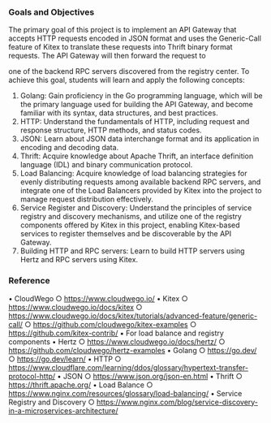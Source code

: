### Goals and Objectives

The primary goal of this project is to implement an API Gateway that accepts HTTP requests
encoded in JSON format and uses the Generic-Call feature of Kitex to translate these
requests into Thrift binary format requests. The API Gateway will then forward the request to

one of the backend RPC servers discovered from the registry center. To achieve this goal,
students will learn and apply the following concepts:

1. Golang: Gain proficiency in the Go programming language, which will be the primary
   language used for building the API Gateway, and become familiar with its syntax, data
   structures, and best practices.
2. HTTP: Understand the fundamentals of HTTP, including request and response
   structure, HTTP methods, and status codes.
3. JSON: Learn about JSON data interchange format and its application in encoding
   and decoding data.
4. Thrift: Acquire knowledge about Apache Thrift, an interface definition language (IDL)
   and binary communication protocol.
5. Load Balancing: Acquire knowledge of load balancing strategies for evenly
   distributing requests among available backend RPC servers, and integrate one of the Load
   Balancers provided by Kitex into the project to manage request distribution effectively.
6. Service Register and Discovery: Understand the principles of service registry and
   discovery mechanisms, and utilize one of the registry components offered by Kitex in this
   project, enabling Kitex-based services to register themselves and be discoverable by the API
   Gateway.
7. Building HTTP and RPC servers: Learn to build HTTP servers using Hertz and RPC
   servers using Kitex.

### Reference

• CloudWego
○ https://www.cloudwego.io/
• Kitex
○ https://www.cloudwego.io/docs/kitex
○ https://www.cloudwego.io/docs/kitex/tutorials/advanced-feature/generic-call/
○ https://github.com/cloudwego/kitex-examples
○ https://github.com/kitex-contrib/
▪ For load balance and registry components
• Hertz
○ https://www.cloudwego.io/docs/hertz/
○ https://github.com/cloudwego/hertz-examples
• Golang
○ https://go.dev/
○ https://go.dev/learn/
• HTTP
○ https://www.cloudflare.com/learning/ddos/glossary/hypertext-transfer-protocol-http/
• JSON
○ https://www.json.org/json-en.html
• Thrift
○ https://thrift.apache.org/
• Load Balance
○ https://www.nginx.com/resources/glossary/load-balancing/
• Service Registry and Discovery
○ https://www.nginx.com/blog/service-discovery-in-a-microservices-architecture/
